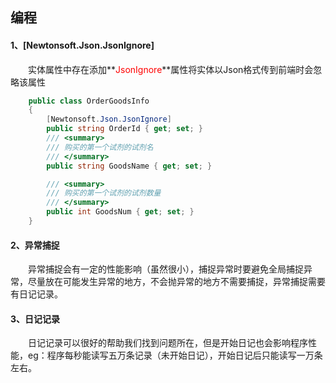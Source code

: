 ## 编程

#### **1、[Newtonsoft.Json.JsonIgnore]**

　　实体属性中存在添加**<font color = "red">JsonIgnore</font>**属性将实体以Json格式传到前端时会忽略该属性

```C#
    public class OrderGoodsInfo
    {
        [Newtonsoft.Json.JsonIgnore]
        public string OrderId { get; set; }
        /// <summary>
        /// 购买的第一个试剂的试剂名
        /// </summary>
        public string GoodsName { get; set; }

        /// <summary>
        /// 购买的第一个试剂的试剂数量
        /// </summary>
        public int GoodsNum { get; set; }
    }
```

#### 2、异常捕捉

　　异常捕捉会有一定的性能影响（虽然很小），捕捉异常时要避免全局捕捉异常，尽量放在可能发生异常的地方，不会抛异常的地方不需要捕捉，异常捕捉需要有日记记录。

#### 3、日记记录 

　　日记记录可以很好的帮助我们找到问题所在，但是开始日记也会影响程序性能，eg：程序每秒能读写五万条记录（未开始日记），开始日记后只能读写一万条左右。